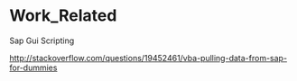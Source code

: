 # Work_Related

Sap Gui Scripting

http://stackoverflow.com/questions/19452461/vba-pulling-data-from-sap-for-dummies
